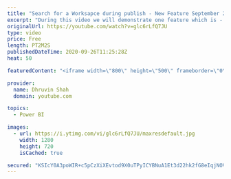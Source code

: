 ```yaml
---
title: "Search for a Worksapce during publish - New Feature September 2020"
excerpt: "During this video we will demonstrate one feature which is - \"Search\" workspace name during publishing the report to Power BI Workspace. This cool feature has been launched during September 2020 update of Power BI Desktop.  Sometimes we have access on more than 100 Workspace and during the publish time"
originalUrl: https://youtube.com/watch?v=glc6rLfQ7JU
type: video
price: Free
length: PT2M2S
publishedDateTime: 2020-09-26T11:25:28Z
heat: 50

featuredContent: "<iframe width=\"800\" height=\"500\" frameborder=\"0\" src=\"https://www.youtube.com/embed/glc6rLfQ7JU\" allow=\"accelerometer; autoplay; encrypted-media; gyroscope; picture-in-picture\" allowfullscreen></iframe>"

provider:
  name: Dhruvin Shah
  domain: youtube.com

topics:
  - Power BI

images:
  - url: https://i.ytimg.com/vi/glc6rLfQ7JU/maxresdefault.jpg
    width: 1280
    height: 720
    isCached: true

secured: "KSIcY0A3poWIR+c5pCzXiXEvtod9X0uTPyICYBNuA1Et3d22hk2fG8eIqjNOVUziYf68Gvxt/28+uom1FV5NCHg4zW4Uqb9jlgln4G42baQPb7yzAUtSwsCrjXF6seQuIk3j4PipTeiHxGmQS1YoZorIsXiVATwBAOEo1/pSXc+ddeIcS/aRaPRhFrpt8grx4e68/gmnHHmtku2I7CeEv+vIR5DRrtTGtqFae7lyvYnzOgCE5JX8XtwQMzveRSxJjhzqaXFlsHLX9ILFyup5FbxhBWWj0TGYDK0QDTldT3h2j8zs63/4R7Nhxjmp/QmX8St8FiWnTJeiz/VGjR6iqd67aGDS5ryRk+2swUlQNvbw4tHGpsWH+N1S6/jItTlzT9nUxm9ZIOdkGZm62+azax2lM2hJbwsLhJNrAwaEl6s=;k7EwrR8v5/nch0koktQ3LA=="
---
```


